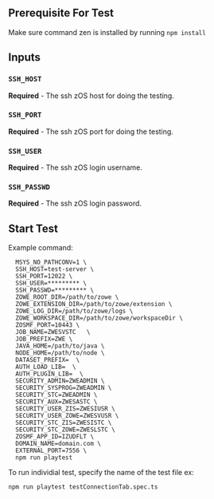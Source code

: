 ## Prerequisite For Test

Make sure command zen is installed by running `npm install`


## Inputs

### `SSH_HOST`

**Required** - The ssh zOS host for doing the testing.

### `SSH_PORT`

**Required** - The ssh zOS port for doing the testing.

### `SSH_USER`

**Required** - The ssh zOS login username.

### `SSH_PASSWD`

**Required** - The ssh zOS login password.


## Start Test

Example command:

```
  MSYS_NO_PATHCONV=1 \
  SSH_HOST=test-server \
  SSH_PORT=12022 \
  SSH_USER=********* \
  SSH_PASSWD=********* \
  ZOWE_ROOT_DIR=/path/to/zowe \
  ZOWE_EXTENSION_DIR=/path/to/zowe/extension \
  ZOWE_LOG_DIR=/path/to/zowe/logs \
  ZOWE_WORKSPACE_DIR=/path/to/zowe/workspaceDir \
  ZOSMF_PORT=10443 \
  JOB_NAME=ZWESVSTC   \
  JOB_PREFIX=ZWE \
  JAVA_HOME=/path/to/java \
  NODE_HOME=/path/to/node \
  DATASET_PREFIX=  \
  AUTH_LOAD_LIB=  \
  AUTH_PLUGIN_LIB=  \
  SECURITY_ADMIN=ZWEADMIN \
  SECURITY_SYSPROG=ZWEADMIN \
  SECURITY_STC=ZWEADMIN \
  SECURITY_AUX=ZWESASTC \
  SECURITY_USER_ZIS=ZWESIUSR \
  SECURITY_USER_ZOWE=ZWESVUSR \
  SECURITY_STC_ZIS=ZWESISTC \
  SECURITY_STC_ZOWE=ZWESLSTC \
  ZOSMF_APP_ID=IZUDFLT \
  DOMAIN_NAME=domain.com \
  EXTERNAL_PORT=7556 \
  npm run playtest
```

To run individial test, specify the name of the test file ex:

``` npm run playtest testConnectionTab.spec.ts ```
